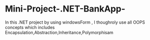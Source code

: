 # Mini-Project-.NET-BankApp-
In this .NET project by using windowsForm , I thoughroly use all OOPS concepts which includes Encapsulation,Abstraction,Inheritance,Polymorphisam
